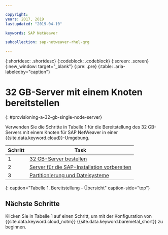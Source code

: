 ```yaml
---

copyright:
years: 2017, 2019
lastupdated: "2019-04-10"

keywords: SAP NetWeaver

subcollection: sap-netweaver-rhel-qrg

---
```


{:shortdesc: .shortdesc}
{:codeblock: .codeblock}
{:screen: .screen}
{:new_window: target="_blank"}
{:pre: .pre}
{:table: .aria-labeledby="caption"}

# 32 GB-Server mit einem Knoten bereitstellen
{: #provisioning-a-32-gb-single-node-server}

Verwenden Sie die Schritte in Tabelle 1 für die Bereitstellung des 32 GB-Servers mit einem Knoten für SAP NetWeaver in einer {{site.data.keyword.cloud}}-Umgebung.

| Schritt | Task |
| --- | --- |
| 1 | [32 GB-Server bestellen](/docs/infrastructure/sap-netweaver-rhel-qrg?topic=sap-netweaver-rhel-qrg-install_32GB)
| 2 | [Server für die SAP-Installation vorbereiten](/docs/infrastructure/sap-netweaver-rhel-qrg?topic=sap-netweaver-rhel-qrg-prepare_32GB)
| 3 | [Partitionierung und Dateisysteme](/docs/infrastructure/sap-netweaver-rhel-qrg?topic=sap-netweaver-rhel-qrg-partition_32GB)
{: caption="Tabelle 1. Bereitstellung - Übersicht" caption-side="top"}

## Nächste Schritte

Klicken Sie in Tabelle 1 auf einen Schritt, um mit der Konfiguration von {{site.data.keyword.cloud_notm}} {{site.data.keyword.baremetal_short}} zu beginnen.
